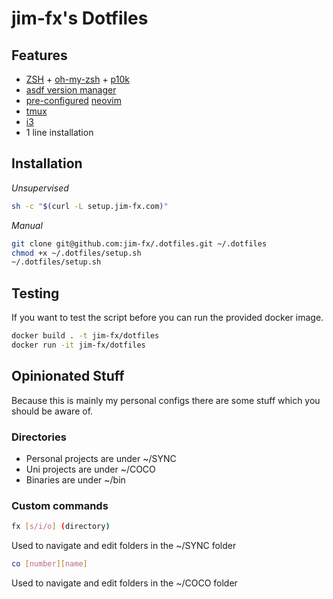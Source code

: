 # jim-fx's Dotfiles

## Features
- [ZSH](https://www.zsh.org/) + [oh-my-zsh](https://ohmyz.sh/) + [p10k](https://github.com/romkatv/powerlevel10k)
- [asdf version manager](https://asdf-vm.com/#/)
- [pre-configured](./configs/init.lua) [neovim](https://neovim.io/)
- [tmux](https://github.com/tmux/tmux)
- [i3](https://i3wm.org)
- 1 line installation

## Installation

*Unsupervised*

```bash
sh -c "$(curl -L setup.jim-fx.com)"
```

*Manual*

```bash
git clone git@github.com:jim-fx/.dotfiles.git ~/.dotfiles
chmod +x ~/.dotfiles/setup.sh
~/.dotfiles/setup.sh
```

## Testing
If you want to test the script before you can run the provided docker image.

```bash
docker build . -t jim-fx/dotfiles
docker run -it jim-fx/dotfiles
```

## Opinionated Stuff

Because this is mainly my personal configs there are some stuff which you should be aware of.

### Directories

- Personal projects are under ~/SYNC
- Uni projects are under ~/COCO
- Binaries are under ~/bin

### Custom commands

```bash
fx [s/i/o] (directory)
```
Used to navigate and edit folders in the ~/SYNC folder


```bash
co [number][name]
```

Used to navigate and edit folders in the ~/COCO folder

